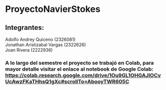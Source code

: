 # ProyectoNavierStokes
## Integrantes:
Adolfo Andrey Quiceno (2326081)  
Jonathan Aristizabal Vargas (2322626)  
Joan Rivera (2222936)  
### A lo largo del semestre el proyecto se trabajó en Colab, para mayor detalle visitar el enlace al notebook de Google Colab: https://colab.research.google.com/drive/1Ou9GL1OHGAJlOCvUcAwzFKaTHhsQ1gXc#scrollTo=AbooyTWR605C
